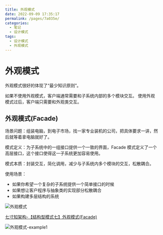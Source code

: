 ```yaml
---
title: 外观模式
date: 2022-09-09 17:35:17
permalink: /pages/7a035e/
categories:
  - 笔记
  - 设计模式
tags:
  - 设计模式
  - 外观模式
---
```


# 外观模式

外观模式很好的体现了“最少知识原则”。

如果不使用外观模式，客户端通常需要和子系统内部的多个模块交互。
使用外观模式过后，客户端只需要和外观类交互。

<!-- more -->

## 外观模式(Facade)

场景问题：组装电脑，到电子市场，找一家专业装机的公司，把具体要求一讲，然后就等着拿电脑就好了。

模式定义：为子系统中的一组接口提供一个一致的界面，Facade 模式定义了一个高层接口，这个接口使得这一子系统更加容易使用。

模式本质：封装交互，简化调用，减少与子系统内多个模块的交互，松散耦合。

使用场景：

*   如果你希望一个复杂的子系统提供一个简单接口的时候
*   如果想让客户程序与抽象类的实现部分松散耦合
*   如果构建多层结构的系统

![外观模式](https://rcbb-blog.oss-cn-guangzhou.aliyuncs.com/2022/09/20220906164925-714478.png?x-oss-process=style/yuantu_shuiyin)

[七寸知架构-【结构型模式七】外观模式(Facade)](https://www.jianshu.com/p/f71051475e32)

![外观模式-example1](https://rcbb-blog.oss-cn-guangzhou.aliyuncs.com/2022/09/20220906171448-4d7848.png?x-oss-process=style/yuantu_shuiyin)

